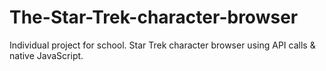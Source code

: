 # The-Star-Trek-character-browser

Individual project for school. Star Trek character browser using API calls & native JavaScript.
